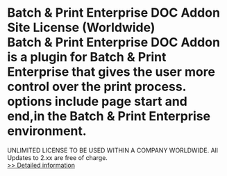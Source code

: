 # Batch & Print Enterprise DOC Addon Site License (Worldwide)<br />Batch & Print Enterprise DOC Addon is a plugin for Batch & Print Enterprise that gives the user more control over the print process. options include page start and end,in the Batch & Print Enterprise environment.
UNLIMITED LICENSE TO BE USED WITHIN A COMPANY WORLDWIDE.
All Updates to 2.xx are free of charge.<br />[>> Detailed information](https://secure.shareit.com/shareit/product.html?productid=300632913&affiliateid=200057808)